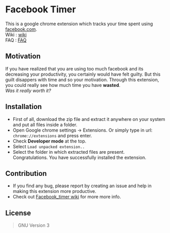 # Facebook Timer

This is a google chrome extension which tracks your time spent using [facebook.com].  
Wiki : [wiki]  
FAQ  : [FAQ]

## Motivation

If you have realized that you are using too much facebook and its decreasing your productivity, you certainly would have felt guilty. But this guilt disappers with time and so your motivation. Through this extension, you could really see how much time you have **wasted**.  
*Was it really worth it?*

## Installation

 - First of all, download the zip file and extract it anywhere on your system and put all files inside a folder.
 - Open Google chrome settings -> Extensions. Or simply type in url: `chrome://extensions` and press enter.
 - Check **Developer mode** at the top.
 - Select `Load unpacked extension..`
 - Select the folder in which extracted files are present.  
 Congratulations. You have successfully installed the extension.

## Contribution

 - If you find any bug, please report by creating an issue and help in making this extension more productive.
 - Check out [Facebook_timer wiki] for more more info.

## License

> GNU Version 3

[facebook.com]: <https://facebook.com>
[chrome://extensions]: <chrome://extensions>
[Facebook_timer wiki]: <https://github.com/kc596/Facebook_Timer/wiki>
[wiki]: <https://github.com/kc596/Facebook_Timer/wiki>
[FAQ]: <https://github.com/kc596/Facebook_Timer/wiki/FAQ>